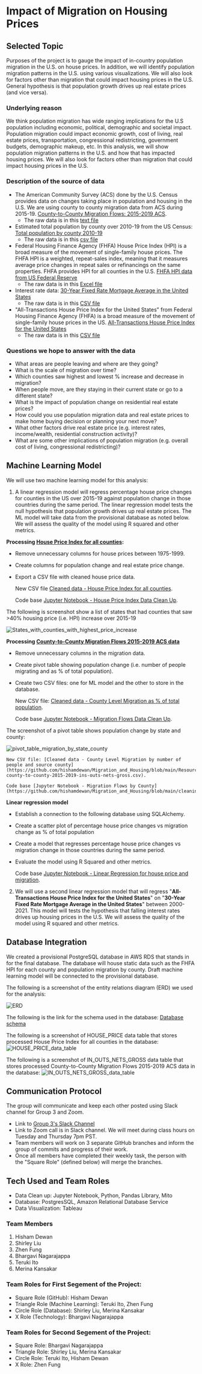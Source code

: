 # Impact of Migration on Housing Prices
## Selected Topic
Purposes of the project is to gauge the impact of in-country population migration in the U.S. on house prices. In addition, we will identify population migration patterns in the U.S. using various visualizations. We will also look for factors other than migration that could impact housing prices in the U.S. General hypothesis is that population growth drives up real estate prices (and vice versa). 

### Underlying reason
We think population migration has wide ranging implications for the U.S population including economic, political, demographic and societal impact. Population migration could impact economic growth, cost of living, real estate prices, transportation, congressional redistricting, government budgets, demographic makeup, etc. In this analysis, we will show population migration patterns in the U.S. and how that has impacted housing prices. We will also look for factors other than migration that could impact housing prices in the U.S. 

### Description of the source of data

- The American Community Survey (ACS) done by the U.S. Census provides data on changes taking place in population and housing in the U.S. We are using county to county migration data from ACS during 2015-19. [County-to-County Migration Flows: 2015-2019 ACS](https://www.census.gov/data/tables/2019/demo/geographic-mobility/county-to-county-migration-2015-2019.html). 
	- The raw data is in this [text file](Resources/Net_Gross_US.txt)
- Estimated total population by county over 2010-19 from the US Census: [Total population by county 2010-19](https://www2.census.gov/programs-surveys/popest/datasets/2010-2019/counties/totals/co-est2019-alldata.csv)
	- The raw data is in this [csv file](County_population_totals_2010_2019_co-est2019-alldata.csv)
- Federal Housing Finance Agency (FHFA) House Price Index (HPI) is a broad measure of the movement of single-family house prices. The FHFA HPI is a weighted, repeat-sales index, meaning that it measures average price changes in repeat sales or refinancings on the same properties. FHFA provides HPI for all counties in the U.S. [FHFA HPI data from US Federal Reserve](https://geofred.stlouisfed.org/map/?th=ylgn&cc=5&rc=false&im=fractile&sb&lng=-100.239&lat=41.558&zm=5&sl&sv&sti=942&rt=county&at=Not%20Seasonally%20Adjusted,%20Annual,%20Index%202000%3D100,%20no_period_desc&fq=Annual&dt=2020-01-01&am=Average&un=lin) 
	- The raw data is in this [Excel file](Resources/GeoFRED_All-Transactions_House_Price_Index_by_County_Index.xlsx)
- Interest rate data: [30-Year Fixed Rate Mortgage Average in the United States](https://fred.stlouisfed.org/series/MORTGAGE30US)
	- The raw data is in this [CSV file](Resources/MORTGAGE30US.csv)
- "All-Transactions House Price Index for the United States" from Federal Housing Finance Agency (FHFA) is a broad measure of the movement of single-family house prices in the US. [All-Transactions House Price Index for the United States](https://fred.stlouisfed.org/series/USSTHPI)
	- 	The raw data is in this [CSV file](Resources/USSTHPI.csv)

### Questions we hope to answer with the data
- What areas are people leaving and where are they going?
- What is the scale of migration over time?
- Which counties saw highest and lowest % increase and decrease in migration? 
- When people move, are they staying in their current state or go to a different state?
- What is the impact of population change on residential real estate prices?
- How could you use population migration data and real estate prices to make home buying decision or planning your next move?
- What other factors drive real estate price (e.g. interest rates, income/wealth, residential construction activity)?
- What are some other implications of population migration (e.g. overall cost of living, congressional redistricting)?

## Machine Learning Model
We will use two machine learning model for this analysis:

1) A linear regression model will regress percentage house price changes for counties in the US over 2015-19 against population change in those countries during the same period. The linear regression model tests the null hypothesis that population growth drives up real estate prices. The ML model will take data from the provisional database as noted below. We will assess the quality of the model using R squared  and other metrics. 

**Processing [House Price Index for all counties](https://github.com/hishamdewan/Migration_and_Housing/blob/main/Resources/GeoFRED_All-Transactions_House_Price_Index_by_County_Index.xlsx):**

- Remove unnecessary columns for house prices between 1975-1999.
- Create columns for population change and real estate price change.
- Export a CSV file with cleaned house price data.

    New CSV file [Cleaned data - House Price Index for all counties](https://github.com/hishamdewan/Migration_and_Housing/blob/main/Resources/house_price_df.csv).

    Code base [Jupyter Notebook - House Price Index Data Clean Up](https://github.com/hishamdewan/Migration_and_Housing/blob/main/House_Price.ipynb).

The following is screenshot show a list of states that had counties that saw >40% housing price (i.e. HPI) increase over 2015-19

![States_with_counties_with_highest_price_increase](Images/States_with_counties_with_highest_price_increase.png)

**Processing [County-to-County Migration Flows 2015-2019 ACS data](https://github.com/hishamdewan/Migration_and_Housing/blob/main/Resources/Net_Gross_US.txt)** 

- Remove unnecessary columns in the migration data. 
- Create pivot table showing population change (i.e. number of people migrating and as % of total population).
- Create two CSV files: one for ML model and the other to store in the database.

    New CSV file: [Cleaned data - County Level Migration as % of total population](https://github.com/hishamdewan/Migration_and_Housing/blob/main/Resources/county_level_migration_15-19.csv).

    Code base [Jupyter Notebook - Migration Flows Data Clean Up](https://github.com/hishamdewan/Migration_and_Housing/blob/main/population_change.ipynb).

The screenshot of a pivot table shows population change by state and county:

![pivot_table_migration_by_state_county](Images/pivot_table_migration_by_state_county.png)

    New CSV file: [Cleaned data - County Level Migration by number of people and source county](https://github.com/hishamdewan/Migration_and_Housing/blob/main/Resources/cleaned-county-to-county-2015-2019-ins-outs-nets-gross.csv).

    Code base [Jupyter Notebook - Migration Flows by County](https://github.com/hishamdewan/Migration_and_Housing/blob/main/cleaning_excel_file.ipynb).

**Linear regression model**

- Establish a connection to the following database using SQLAlchemy.
- Create a scatter plot of percentage house price changes vs migration change as % of total population
- Create a model that regresses percentage house price changes vs migration change in those countries during the same period.
- Evaluate the model using R Squared and other metrics.
  
    Code base [Jupyter Notebook - Linear Regression for house price and migration](https://github.com/hishamdewan/Migration_and_Housing/blob/main/linear_regression_HPI_vs_pop.ipynb).

2) We will use a second linear regression model that will regress "**All-Transactions House Price Index for the United States**" on "**30-Year Fixed Rate Mortgage Average in the United States**" between 2000-2021. This model will tests the hypothesis that falling interest rates drives up housing prices in the U.S. We will assess the quality of the model using R squared and other metrics. 

## Database Integration
We created a provisional PostgreSQL database in AWS RDS that stands in for the final database. The database will house static data such as the FHFA HPI for each county and population migration by county. Draft machine learning model will be connected to the provisional database. 

The following is a screenshot of the entity relations diagram (ERD) we used for the analysis:

![ERD](/Images/ERD.png)

The following is the link for the schema used in the database: [Database schema](https://github.com/hishamdewan/Migration_and_Housing/blob/main/DB_Schema.sql)

The following is a screenshot of HOUSE_PRICE data table that stores processed House Price Index for all counties in the database:
![HOUSE_PRICE_data_table](/Images/HOUSE_PRICE_data_table.png)


The following is a screenshot of IN_OUTS_NETS_GROSS data table that stores processed County-to-County Migration Flows 2015-2019 ACS data in the database:
![IN_OUTS_NETS_GROSS_data_table](/Images/IN_OUTS_NETS_GROSS_data_table.png)

## Communication Protocol
The group will communicate and keep each other posted using Slack channel for Group 3 and Zoom. 

- Link to [Group 3's Slack Channel](https://ucbvirtdatapt-puq6469.slack.com/archives/C02RWJSSP53)
- Link to Zoom call is in Slack channel. We will meet during class hours on Tuesday and Thursday 7pm PST.
- Team members will work on 3 separate GitHub branches and inform the group of commits and progress of their work.
- Once all members have completed their weekly task, the person with the "Square Role" (defined below) will merge the branches.  

## Tech Used and Team Roles
- Data Clean up: Jupyter Notebook, Python, Pandas Library, Mito
- Database: PostgresSQL, Amazon Relational Database Service
- Data Visualization: Tableau

### Team Members
1. Hisham Dewan
2. Shirley Liu
3. Zhen Fung
4. Bhargavi Nagarajappa
5. Teruki Ito
6. Merina Kansakar

### Team Roles for First Segement of the Project:
- Square Role (GitHub): Hisham Dewan
- Triangle Role (Machine Learning): Teruki Ito, Zhen Fung
- Circle Role (Database): Shirley Liu, Merina Kansakar
- X Role (Technology): Bhargavi Nagarajappa

### Team Roles for Second Segement of the Project:
- Square Role: Bhargavi Nagarajappa
- Triangle Role: Shirley Liu, Merina Kansakar
- Circle Role: Teruki Ito, Hisham Dewan
- X Role: Zhen Fung